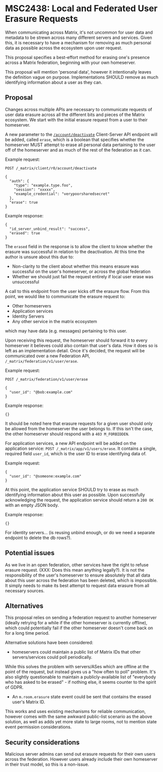 # MSC2438: Local and Federated User Erasure Requests

When communicating across Matrix, it's not uncommon for user data and
metadata to be strewn across many different servers and services. Given this,
it is necessary to have a mechanism for removing as much personal data as
possible across the ecosystem upon user request.

This proposal specifies a best-effort method for erasing one's presence
across a Matrix federation, beginning with your own homeserver.

This proposal will mention 'personal data', however it intentionally leaves
the definition vague on purpose. Implementations SHOULD remove as much
identifying information about a user as they can.

## Proposal

Changes across multiple APIs are necessary to communicate requests of user
data erasure across all the different bits and pieces of the Matrix
ecosystem. We start with the initial erasure request from a user to their
homeserver.

A new parameter to the
[`/account/deactivate`](https://matrix.org/docs/spec/client_server/r0.6.0#post-matrix-client-r0-account-deactivate)
Client-Server API endpoint will be added, called `erase`, which is a boolean
that specifies whether the homeserver MUST attempt to erase all personal
data pertaining to the user off of the homeserver and as much of the rest of
the federation as it can.

Example request:

```
POST /_matrix/client/r0/account/deactivate

{
  "auth": {
    "type": "example.type.foo",
    "session": "xxxxx",
    "example_credential": "verypoorsharedsecret"
  },
  "erase": true
}
```

Example response:

```
{
  "id_server_unbind_result": "success",
  "erased": true
}
```

The `erased` field in the response is to allow the client to know whether the
erasure was successful in relation to the deactivation. At this time the
author is unsure about this due to:

* Non-clarity to the client about whether this means erasure was successful on
  the user's homeserver, or across the global federation
* Whether we should just fail the request entirely if local user erase was
  unsuccessful

A call to this endpoint from the user kicks off the erasure flow. From this
point, we would like to communicate the erasure request to:

* Other homeservers 
* Application services
* Identity Servers
* Any other service in the matrix ecosystem

which may have data (e.g. messages) pertaining to this user.

Upon receiving this request, the homeserver should forward it to every
homeserver it believes could also contain that user's data. How it does so is
left as an implementation detail. Once it's decided, the request will be
communicated over a new Federation API, `/_matrix/federation/v1/user/erase`.

Example request:

```
POST /_matrix/federation/v1/user/erase

{
  "user_id": "@bob:example.com"
}
```

Example response:

```
{}
```

It should be noted here that erasure requests for a given user should only be
allowed from the homeserver the user belongs to. If this isn't the case, the
other homeserver should respond with a `403 M_FORBIDDEN`.

For application services, a new API endpoint will be added on the application
service: `POST /_matrix/app/v1/users/erase`. It contains a single, required
field `user_id`, which is the user ID to erase identifying data of.

Example request:

```
{
  "user_id": "@someone:example.com"
}
```

At this point, the application service SHOULD try to erase as much
identifying information about this user as possible. Upon successfully
acknowledging the request, the application service should return a `200 OK`
with an empty JSON body.

Example response:

```
{}
```

For identity servers... (is reusing unbind enough, or do we need a separate
endpoint to delete the db rows?).

## Potential issues

As we live in an open federation, other services have the right to refuse
erasure request. (XXX: Does this mean anything legally?). It is not the
responsibility of the user's homeserver to ensure absolutely that all data
about this user across the federation has been deleted, which is impossible.
It simply needs to make its best attempt to request data erasure from all
necessary sources.

## Alternatives

This proposal relies on sending a federation request to another homeserver
(ideally retrying for a while if the other homeserver is currently offline),
which could potentially fail if the other homeserver doesn't come back on for
a long time period.

Alternative solutions have been considered:

* homeservers could maintain a public list of Matrix IDs that other
  servers/services could poll periodically.

While this solves the problem with servers/ASes which are offline at the
point of the request, but instead gives us a "how often to poll" problem.
It's also slightly questionable to maintain a publicly-available list of
"everybody who has asked to be erased" - if nothing else, it seems counter to
the spirit of GDPR.

* An `m.room.erasure` state event could be sent that contains the erased user's
  Matrix ID.

This works and uses existing mechanisms for reliable communication, however
comes with the same awkward public-list scenario as the above solution, as
well as adds yet more state to large rooms, not to mention state event
permission considerations.


## Security considerations

Malicious server admins can send out erasure requests for their own users
across the federation. However users already include their own homeserver in
their trust model, so this is a non-issue.
